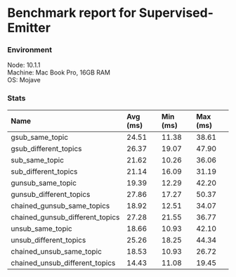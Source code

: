 
# Benchmark report for Supervised-Emitter

### Environment

Node: 10.1.1  
Machine: Mac Book Pro, 16GB RAM  
OS: Mojave  

### Stats

Name            |  Avg (ms)     |   Min (ms)      |   Max (ms)
:---------------|:--------------|:----------------|:-------------
gsub_same_topic  |  24.51  |  11.38  |  38.61  
gsub_different_topics  |  26.37  |  19.07  |  47.90  
sub_same_topic  |  21.62  |  10.26  |  36.06  
sub_different_topics  |  21.14  |  16.09  |  31.19  
gunsub_same_topic  |  19.39  |  12.29  |  42.20  
gunsub_different_topics  |  27.86  |  17.27  |  50.37  
chained_gunsub_same_topics  |  18.92  |  12.51  |  34.07  
chained_gunsub_different_topics  |  27.28  |  21.55  |  36.77  
unsub_same_topic  |  18.66  |  10.93  |  42.10  
unsub_different_topics  |  25.26  |  18.25  |  44.34  
chained_unsub_same_topic  |  18.53  |  10.93  |  26.72  
chained_unsub_different_topics  |  14.43  |  11.08  |  19.45  


